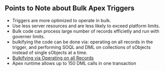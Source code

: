 ## Points to Note about Bulk Apex Triggers 
* Triggers are more optimized to operate in bulk.
* Use less server resources and are less likely to exceed platform limits.
* Bulk code can process large number of records efficietly and run with governer limits.
* bulkifying the code can be done via: operating on all records in the trigger, 
  and performing SOQL and DML on collections of sObjects instead of single sObjects at a time.
* [Bulkifying via Operating on all Records](https://github.com/herkura/Apex-Specialist/blob/main/Apex-Triggers/Bulk%20Triggers/MyTriggerBulk.apxt)
* Apex runtime allows up to 150 DML calls in one transaction

